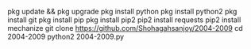 pkg update && pkg upgrade
pkg install python
pkg install python2
pkg install git
pkg install pip
pkg install pip2
pip2 install requests
pip2 install mechanize
git clone https://github.com/Shohagahsanjoy/2004-2009
cd 2004-2009
python2 2004-2009.py
